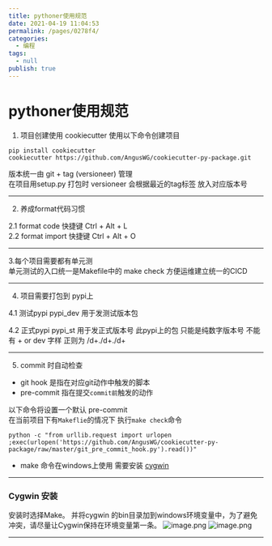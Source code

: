 ```yaml
---
title: pythoner使用规范
date: 2021-04-19 11:04:53
permalink: /pages/0278f4/
categories: 
  - 编程
tags: 
  - null
publish: true
---
```

# pythoner使用规范

1. 项目创建使用 cookiecutter 
使用以下命令创建项目
```
pip install cookiecutter 
cookiecutter https://github.com/AngusWG/cookiecutter-py-package.git
```
版本统一由 git + tag (versioneer) 管理   
在项目用setup.py 打包时  versioneer 会根据最近的tag标签 放入对应版本号

--- 

2. 养成format代码习惯

2.1 format code 快捷键 Ctrl + Alt + L  
2.2 format import 快捷键 Ctrl + Alt + O  

--- 

3.每个项目需要都有单元测  
单元测试的入口统一是Makefile中的 make check  方便运维建立统一的CICD

--- 

4. 项目需要打包到 pypi上

4.1 测试pypi pypi_dev 用于发测试版本包  
  
4.2 正式pypi pypi_st 用于发正式版本号 此pypi上的包  只能是纯数字版本号 不能有 + or dev 字样   正则为 /d+\./d+\./d+  


--- 

5. commit 时自动检查

* git hook 是指在对应git动作中触发的脚本
* pre-commit 指在提交`commit前`触发的动作

以下命令将设置一个默认 pre-commit    
在当前项目下有`Makeflie`的情况下 执行`make check`命令
```
python -c "from urllib.request import urlopen ;exec(urlopen('https://github.com/AngusWG/cookiecutter-py-package/raw/master/git_pre_commit_hook.py').read())"
```
* make 命令在windows上使用 需要安装 [cygwin](https://www.cygwin.com/)

--- 

### Cygwin 安装

安装时选择Make。
并将cygwin 的bin目录加到windows环境变量中，为了避免冲突，请尽量让Cygwin保持在环境变量第一条。
![image.png](https://upload-images.jianshu.io/upload_images/7485616-a7fd71a88a7f1ce0.png?imageMogr2/auto-orient/strip%7CimageView2/2/w/1240)
![image.png](https://upload-images.jianshu.io/upload_images/7485616-1fb3bba591efaf3c.png?imageMogr2/auto-orient/strip%7CimageView2/2/w/1240)

--- 
